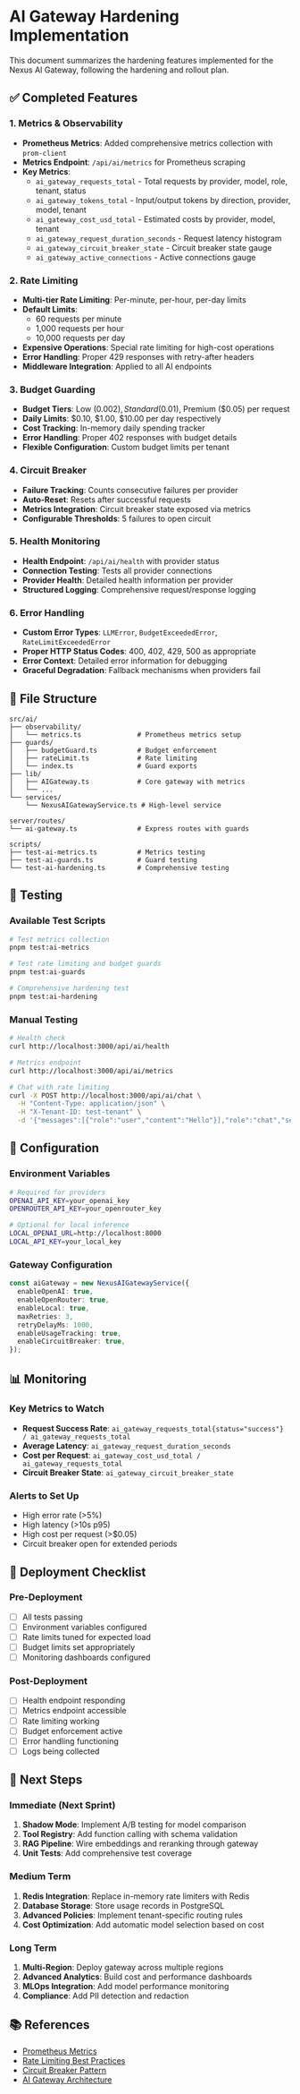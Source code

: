 # AI Gateway Hardening Implementation

This document summarizes the hardening features implemented for the Nexus AI Gateway, following the hardening and rollout plan.

## ✅ Completed Features

### 1. Metrics & Observability
- **Prometheus Metrics**: Added comprehensive metrics collection with `prom-client`
- **Metrics Endpoint**: `/api/ai/metrics` for Prometheus scraping
- **Key Metrics**:
  - `ai_gateway_requests_total` - Total requests by provider, model, role, tenant, status
  - `ai_gateway_tokens_total` - Input/output tokens by direction, provider, model, tenant
  - `ai_gateway_cost_usd_total` - Estimated costs by provider, model, tenant
  - `ai_gateway_request_duration_seconds` - Request latency histogram
  - `ai_gateway_circuit_breaker_state` - Circuit breaker state gauge
  - `ai_gateway_active_connections` - Active connections gauge

### 2. Rate Limiting
- **Multi-tier Rate Limiting**: Per-minute, per-hour, per-day limits
- **Default Limits**:
  - 60 requests per minute
  - 1,000 requests per hour
  - 10,000 requests per day
- **Expensive Operations**: Special rate limiting for high-cost operations
- **Error Handling**: Proper 429 responses with retry-after headers
- **Middleware Integration**: Applied to all AI endpoints

### 3. Budget Guarding
- **Budget Tiers**: Low ($0.002), Standard ($0.01), Premium ($0.05) per request
- **Daily Limits**: $0.10, $1.00, $10.00 per day respectively
- **Cost Tracking**: In-memory daily spending tracker
- **Error Handling**: Proper 402 responses with budget details
- **Flexible Configuration**: Custom budget limits per tenant

### 4. Circuit Breaker
- **Failure Tracking**: Counts consecutive failures per provider
- **Auto-Reset**: Resets after successful requests
- **Metrics Integration**: Circuit breaker state exposed via metrics
- **Configurable Thresholds**: 5 failures to open circuit

### 5. Health Monitoring
- **Health Endpoint**: `/api/ai/health` with provider status
- **Connection Testing**: Tests all provider connections
- **Provider Health**: Detailed health information per provider
- **Structured Logging**: Comprehensive request/response logging

### 6. Error Handling
- **Custom Error Types**: `LLMError`, `BudgetExceededError`, `RateLimitExceededError`
- **Proper HTTP Status Codes**: 400, 402, 429, 500 as appropriate
- **Error Context**: Detailed error information for debugging
- **Graceful Degradation**: Fallback mechanisms when providers fail

## 📁 File Structure

```
src/ai/
├── observability/
│   └── metrics.ts              # Prometheus metrics setup
├── guards/
│   ├── budgetGuard.ts          # Budget enforcement
│   ├── rateLimit.ts            # Rate limiting
│   └── index.ts                # Guard exports
├── lib/
│   ├── AIGateway.ts            # Core gateway with metrics
│   └── ...
└── services/
    └── NexusAIGatewayService.ts # High-level service

server/routes/
└── ai-gateway.ts               # Express routes with guards

scripts/
├── test-ai-metrics.ts          # Metrics testing
├── test-ai-guards.ts           # Guard testing
└── test-ai-hardening.ts        # Comprehensive testing
```

## 🧪 Testing

### Available Test Scripts
```bash
# Test metrics collection
pnpm test:ai-metrics

# Test rate limiting and budget guards
pnpm test:ai-guards

# Comprehensive hardening test
pnpm test:ai-hardening
```

### Manual Testing
```bash
# Health check
curl http://localhost:3000/api/ai/health

# Metrics endpoint
curl http://localhost:3000/api/ai/metrics

# Chat with rate limiting
curl -X POST http://localhost:3000/api/ai/chat \
  -H "Content-Type: application/json" \
  -H "X-Tenant-ID: test-tenant" \
  -d '{"messages":[{"role":"user","content":"Hello"}],"role":"chat","sensitivity":"internal"}'
```

## 🔧 Configuration

### Environment Variables
```bash
# Required for providers
OPENAI_API_KEY=your_openai_key
OPENROUTER_API_KEY=your_openrouter_key

# Optional for local inference
LOCAL_OPENAI_URL=http://localhost:8000
LOCAL_API_KEY=your_local_key
```

### Gateway Configuration
```typescript
const aiGateway = new NexusAIGatewayService({
  enableOpenAI: true,
  enableOpenRouter: true,
  enableLocal: true,
  maxRetries: 3,
  retryDelayMs: 1000,
  enableUsageTracking: true,
  enableCircuitBreaker: true,
});
```

## 📊 Monitoring

### Key Metrics to Watch
- **Request Success Rate**: `ai_gateway_requests_total{status="success"} / ai_gateway_requests_total`
- **Average Latency**: `ai_gateway_request_duration_seconds`
- **Cost per Request**: `ai_gateway_cost_usd_total / ai_gateway_requests_total`
- **Circuit Breaker State**: `ai_gateway_circuit_breaker_state`

### Alerts to Set Up
- High error rate (>5%)
- High latency (>10s p95)
- High cost per request (>$0.05)
- Circuit breaker open for extended periods

## 🚀 Deployment Checklist

### Pre-Deployment
- [ ] All tests passing
- [ ] Environment variables configured
- [ ] Rate limits tuned for expected load
- [ ] Budget limits set appropriately
- [ ] Monitoring dashboards configured

### Post-Deployment
- [ ] Health endpoint responding
- [ ] Metrics endpoint accessible
- [ ] Rate limiting working
- [ ] Budget enforcement active
- [ ] Error handling functioning
- [ ] Logs being collected

## 🔄 Next Steps

### Immediate (Next Sprint)
1. **Shadow Mode**: Implement A/B testing for model comparison
2. **Tool Registry**: Add function calling with schema validation
3. **RAG Pipeline**: Wire embeddings and reranking through gateway
4. **Unit Tests**: Add comprehensive test coverage

### Medium Term
1. **Redis Integration**: Replace in-memory rate limiters with Redis
2. **Database Storage**: Store usage records in PostgreSQL
3. **Advanced Policies**: Implement tenant-specific routing rules
4. **Cost Optimization**: Add automatic model selection based on cost

### Long Term
1. **Multi-Region**: Deploy gateway across multiple regions
2. **Advanced Analytics**: Build cost and performance dashboards
3. **MLOps Integration**: Add model performance monitoring
4. **Compliance**: Add PII detection and redaction

## 📚 References

- [Prometheus Metrics](https://prometheus.io/docs/concepts/metric_types/)
- [Rate Limiting Best Practices](https://cloud.google.com/architecture/rate-limiting-strategies-techniques)
- [Circuit Breaker Pattern](https://martinfowler.com/bliki/CircuitBreaker.html)
- [AI Gateway Architecture](https://docs.anthropic.com/en/docs/ai-gateway-overview)
